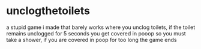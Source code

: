 # unclogthetoilets
a stupid game i made that barely works where you unclog toilets, if the toilet remains unclogged for 5 seconds you get covered in pooop so you must take a shower, if you are covered in poop for too long the game ends
